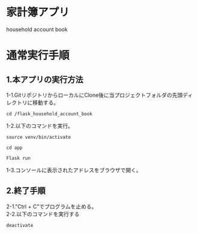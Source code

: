 # 家計簿アプリ
household account book

# 通常実行手順

## 1.本アプリの実行方法

1-1.GitリポジトリからローカルにClone後に当プロジェクトフォルダの先頭ディレクトリに移動する。

    cd /flask_household_account_book
    
1-2.以下のコマンドを実行。

    source venv/bin/activate

    cd app

    Flask run

1-3.コンソールに表示されたアドレスをブラウザで開く。

## 2.終了手順

   2-1."Ctrl + C"でプログラムを止める。  
   2-2.以下のコマンドを実行する

    deactivate
 


